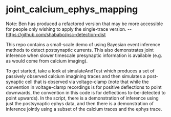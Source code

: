 # joint_calcium_ephys_mapping

Note: Ben has produced a refactored version that may be more accessible for people only wishing to apply the single-trace version. -- https://github.com/shababo/psc-detection-dist

This repo contains a small-scale demo of using Bayesian event inference methods to detect postsynaptic currents.  This also demonstrates joint inference when slower timescale presynaptic information is available (e.g. as would come from calcium imaging). 

To get started, take a look at simulateAndTest which produces a set of passively observed calcium imagining traces and then simulates a post-synaptic cell that is observed via voltage-clamp (note that while the convention in voltage-clamp recordings is for positive deflections to point downwards, the convention in this code is for deflections to-be-detected to point upwards).  In the script, there is a demonstration of inference using just the postsynaptic ephys data, and then there is a demonstration of inference jointly using a subset of the calcium traces and the ephys trace.
